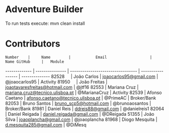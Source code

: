 # Adventure Builder

To run tests execute: mvn clean install

# Contributors

    Number    |     Name      	|           Email                   |   Name GitHub     |   Module
------------- | ---------------	| --------------------------------- | ----------------- | --------------
    82528     | João Carlos     | joaocarlos95@gmail.com         	|   @joaocarlos95   |   Activity
    81950     | João Freitas    | joaotavaresfreitas@hotmail.com 	|   @jtf16
    82553     | Mariana Cruz    | mariana.cruz@tecnico.ulisboa.pt	|   @MarianaCruz    |   Activity
    82539     |	Afonso Caetano  | afonso.caetano@tecnico.ulisboa.pt |   @PrimeAC	    |	Broker/Bank
    82053     | Bruno Santos	| bruno_scp5@hotmail.com            |   @brunoaosantos  |   Broker/Bank
    81981     | Daniel Reis     | ddreis88@gmail.com                |   @danielreis1
    82064     | Daniel Reigada  | daniel.reigada@gmail.com          |   @DReigada
    51355	  | João Silva		| joaoplancha@gmail.com 			|	@joaoplancha
    81968     | Diogo Mesquita  | d.mesquita285@gmail.com           |   @DiMesq
